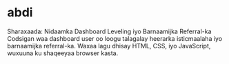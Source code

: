 # abdi
Sharaxaada: Nidaamka Dashboard Leveling iyo Barnaamijka Referral-ka Codsigan waa dashboard user oo loogu talagalay heerarka isticmaalaha iyo barnaamijka referral-ka. Waxaa lagu dhisay HTML, CSS, iyo JavaScript, wuxuuna ku shaqeeyaa browser kasta.  
